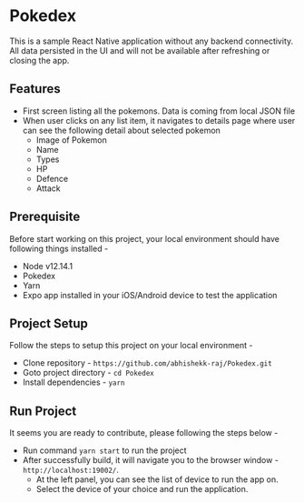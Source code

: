 # Pokedex
This is a sample React Native application without any backend connectivity. All data persisted in the UI and will not be available after refreshing or closing the app.

## Features
* First screen listing all the pokemons. Data is coming from local JSON file
* When user clicks on any list item, it navigates to details page where user can see the following detail about selected pokemon
    * Image of Pokemon
    * Name
    * Types
    * HP
    * Defence
    * Attack
    
## Prerequisite
Before start working on this project, your local environment should have following things installed - 
* Node v12.14.1
* Pokedex
* Yarn
* Expo app installed in your iOS/Android device to test the application

## Project Setup
Follow the steps to setup this project on your local environment - 
* Clone repository - `https://github.com/abhishekk-raj/Pokedex.git`
* Goto project directory - `cd Pokedex`
* Install dependencies - `yarn`

## Run Project
It seems you are ready to contribute, please following the steps below - 
* Run command `yarn start` to run the project
* After successfully build, it will navigate you to the browser window - `http://localhost:19002/`. 
    * At the left panel, you can see the list of device to run the app on. 
    * Select the device of your choice and run the application.
